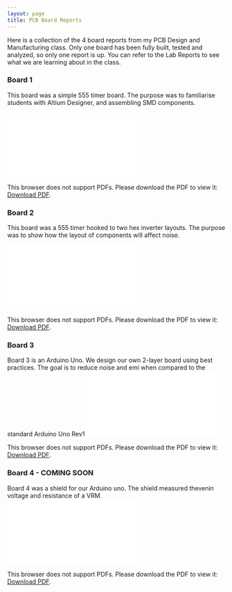```yaml
---
layout: page
title: PCB Board Reports
---
```

Here is a collection of the 4 board reports from my PCB Design and Manufacturing class. Only one board has been fully built, tested and analyzed, so only one report is up. You can refer to the Lab Reports to see what we are learning about in the class.

### Board 1
This board was a simple 555 timer board. The purpose was to familiarise students with Altium Designer, and assembling SMD components. 

<object data="/assets/pdf/pcb/ECEN_5730_Brd_1_Report.pdf" type="application/pdf" width="700px" height="700px">
    <embed src="/assets/pdf/pcb/ECEN_5730_Brd_1_Report.pdf">
        <p>This browser does not support PDFs. Please download the PDF to view it: <a href="/assets/pdf/pcb/ECEN_5730_Brd_1_Report.pdf">Download PDF</a>.</p>
    </embed>
</object>

### Board 2
This board was a 555 timer hooked to two hex inverter layouts. The purpose was to show how the layout of components will affect noise.

<object data="/assets/pdf/pcb/ECEN_5730_Lab_15_and_Brd_2_Report (2).pdf" type="application/pdf" width="700px" height="700px">
    <embed src="/assets/pdf/pcb/ECEN_5730_Lab_15_and_Brd_2_Report (2).pdf">
        <p>This browser does not support PDFs. Please download the PDF to view it: <a href="/assets/pdf/pcb/ECEN_5730_Lab_15_and_Brd_2_Report (2).pdf">Download PDF</a>.</p>
    </embed>
</object>

### Board 3
Board 3 is an Arduino Uno. We design our own 2-layer board using best practices. The goal is to reduce noise and emi when compared to the standard Arduino Uno Rev1
<object data="/assets/pdf/pcb/ECEN_5730_Brd_3_Report.pdf" type="application/pdf" width="700px" height="700px">
    <embed src="/assets/pdf/pcb/ECEN_5730_Brd_3_Report.pdf">
        <p>This browser does not support PDFs. Please download the PDF to view it: <a href="/assets/pdf/pcb/ECEN_5730_Brd_3_Report.pdf">Download PDF</a>.</p>
    </embed>
</object>

### Board 4 - COMING SOON
Board 4 was a shield for our Arduino uno. The shield measured thevenin voltage and resistance of a VRM.
<object data="/assets/pdf/pcb/ECEN_5730_Brd_4_Report (1).pdf" type="application/pdf" width="700px" height="700px">
    <embed src="/assets/pdf/pcb/ECEN_5730_Brd_4_Report (1).pdf">
        <p>This browser does not support PDFs. Please download the PDF to view it: <a href="/assets/pdf/pcb/ECEN_5730_Brd_4_Report (1).pdf">Download PDF</a>.</p>
    </embed>
</object>
